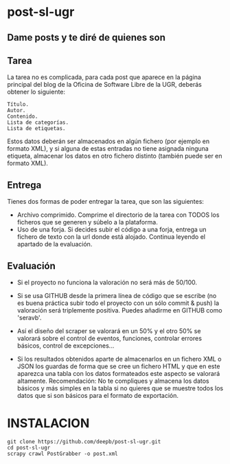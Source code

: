 # post-sl-ugr
Dame posts y te diré de quienes son
--
Tarea
--
La tarea no es complicada, para cada post que aparece en la página principal del blog de la Oficina de Software Libre de la UGR, deberás obtener lo siguiente:

    Título.
    Autor.
    Contenido.
    Lista de categorías.
    Lista de etiquetas.

Estos datos deberán ser almacenados en algún fichero (por ejemplo en formato XML), y si alguna de estas entradas no tiene asignada ninguna etiqueta, almacenar los datos en otro fichero distinto (también puede ser en formato XML).

Entrega
--
Tienes dos formas de poder entregar la tarea, que son las siguientes:
- Archivo comprimido.
  Comprime el directorio de la tarea con TODOS los ficheros que se generen y súbelo a la plataforma.
- Uso de una forja.
 Si decides subir el código a una forja, entrega un fichero de texto con la url donde está alojado. Continua leyendo el apartado de la evaluación.

Evaluación
--
- Si el proyecto no funciona la valoración no será más de 50/100.

- Si se usa GITHUB desde la primera línea de código que se escribe (no es buena práctica subir todo el proyecto con un sólo commit & push) la valoración será triplemente positiva. Puedes añadirme en GITHUB como 'seravb'.

- Así el diseño del scraper se valorará en un 50% y el otro 50% se valorará sobre el control de eventos, funciones, controlar errores básicos, control de excepciones...

- Si los resultados obtenidos aparte de almacenarlos en un fichero XML o JSON los guardas de forma que se cree un fichero HTML y que en este aparezca una tabla con los datos formateados este aspecto se valorará altamente. Recomendación: No te compliques y almacena los datos básicos y más simples en la tabla si no quieres que se muestre todos los datos que si son básicos para el formato de exportación.

INSTALACION
==
	git clone https://github.com/deepb/post-sl-ugr.git
	cd post-sl-ugr
	scrapy crawl PostGrabber -o post.xml
	
